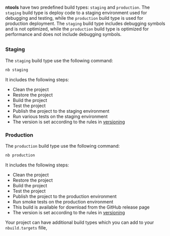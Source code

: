 **ntools** have two predefined build types: `staging` and `production`. The `staging` build type is deploy code to a staging environment used for debugging and testing, while the `production` build type is used for production deployment. The `staging` build type includes debugging symbols and is not optimized, while the `production` build type is optimized for performance and does not include debugging symbols.

##
### Staging
The `staging` build type use the following command:

```powershell
nb staging
```
It includes the following steps:

- Clean the project
- Restore the project
- Build the project
- Test the project
- Publish the project to the staging environment
- Run various tests on the staging environment
- The version is set according to the rules in [versioning](versioning.md)

### Production
The `production` build type use the following command:

```powershell
nb production
```
It includes the following steps:

- Clean the project
- Restore the project
- Build the project
- Test the project
- Publish the project to the production environment
- Run smoke tests on the production environment
- This build is available for download from the GitHub release page
- The version is set according to the rules in [versioning](versioning.md)

Your project can have additional build types which you can add to your `nbuild.targets` fille, 
